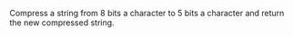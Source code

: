 Compress a string from 8 bits a character to 5 bits a character and return the new compressed string.